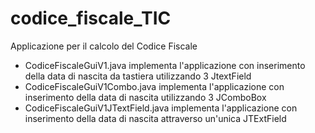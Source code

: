 # codice_fiscale_TIC
 Applicazione per il calcolo del Codice Fiscale
 
 - CodiceFiscaleGuiV1.java implementa l'applicazione con inserimento della data di nascita da tastiera utilizzando 3 JtextField
 - CodiceFiscaleGuiV1Combo.java implementa l'applicazione con inserimento della data di nascita utilizzando 3 JComboBox
 - CodiceFiscaleGuiV1JTextField.java implementa l'applicazione con inserimento della data di nascita attraverso un'unica JTExtField
